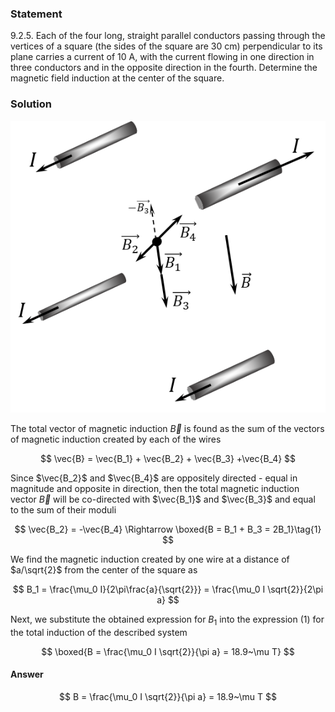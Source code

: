 ###  Statement

$9.2.5.$ Each of the four long, straight parallel conductors passing through the vertices of a square (the sides of the square are 30 cm) perpendicular to its plane carries a current of 10 A, with the current flowing in one direction in three conductors and in the opposite direction in the fourth. Determine the magnetic field induction at the center of the square.

### Solution

![ Direction of magnetic field induction vectors of each wire |564x523, 39%](../../img/9.2.5/9.2.5_1.png)

The total vector of magnetic induction $\vec{B}$ is found as the sum of the vectors of magnetic induction created by each of the wires

$$
\vec{B} = \vec{B_1} + \vec{B_2} + \vec{B_3} +\vec{B_4}
$$

Since $\vec{B_2}$ and $\vec{B_4}$ are oppositely directed - equal in magnitude and opposite in direction, then the total magnetic induction vector $\vec{B}$ will be co-directed with $\vec{B_1}$ and $\vec{B_3}$ and equal to the sum of their moduli

$$
\vec{B_2} = -\vec{B_4} \Rightarrow \boxed{B = B_1 + B_3 = 2B_1}\tag{1}
$$

We find the magnetic induction created by one wire at a distance of $a/\sqrt{2}$ from the center of the square as

$$
B_1 = \frac{\mu_0 I}{2\pi\frac{a}{\sqrt{2}}} = \frac{\mu_0 I \sqrt{2}}{2\pi a}
$$

Next, we substitute the obtained expression for $B_1$ into the expression $(1)$ for the total induction of the described system

$$
\boxed{B = \frac{\mu_0 I \sqrt{2}}{\pi a} = 18.9~\mu T}
$$

#### Answer

$$
B = \frac{\mu_0 I \sqrt{2}}{\pi a} = 18.9~\mu T
$$
